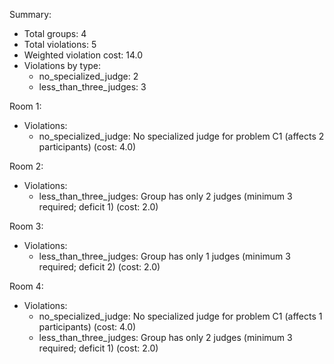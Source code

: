 Summary:
- Total groups: 4
- Total violations: 5
- Weighted violation cost: 14.0
- Violations by type:
  - no_specialized_judge: 2
  - less_than_three_judges: 3

Room 1:
- Violations:
  - no_specialized_judge: No specialized judge for problem C1 (affects 2 participants) (cost: 4.0)

Room 2:
- Violations:
  - less_than_three_judges: Group has only 2 judges (minimum 3 required; deficit 1) (cost: 2.0)

Room 3:
- Violations:
  - less_than_three_judges: Group has only 1 judges (minimum 3 required; deficit 2) (cost: 2.0)

Room 4:
- Violations:
  - no_specialized_judge: No specialized judge for problem C1 (affects 1 participants) (cost: 4.0)
  - less_than_three_judges: Group has only 2 judges (minimum 3 required; deficit 1) (cost: 2.0)
